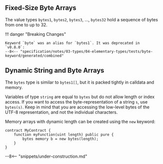 <!-- markdownlint-configure-file { "first-line-heading": { "level": 2 } } -->

## Fixed-Size Byte Arrays

The value types `bytes1`, `bytes2`, `bytes3`, …, `bytes32` hold a sequence of bytes from one to up to 32.

!!! danger "Breaking Changes"

    Keyword `byte` was an alias for `bytes1`. It was deprecated in `v0.8.0`:
    --8<-- "specification/notes/03-types/04-elementary-types/tests/byte-keyword/generated/combined"

## Dynamic String and Byte Arrays

The `bytes` type is similar to `bytes1[]`, but it is packed tightly in calldata and memory.

Variables of type `string` are equal to `bytes` but do not allow length or index access.
If you want to access the byte-representation of a string `s`, use `bytes(s)`. Keep in mind that you are
accessing the low-level bytes of the UTF-8 representation, and not the individual characters.

Memory arrays with dynamic length can be created using the `new` keyword:

```solidity
contract MyContract {
    function myFunction(uint length) public pure {
        bytes memory b = new bytes(length);
    }
}
```

--8<-- "snippets/under-construction.md"
